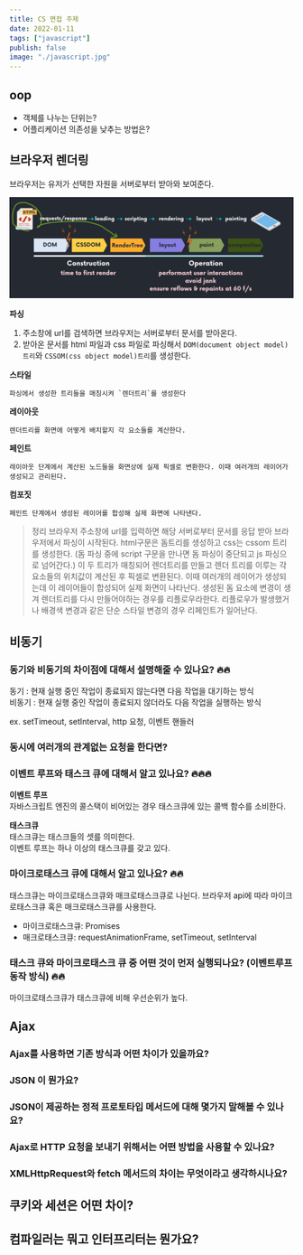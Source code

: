 ```yaml
---
title: CS 면접 주제
date: 2022-01-11
tags: ["javascript"]
publish: false
image: "./javascript.jpg"
---
```


## oop

- 객체를 나누는 단위는?
- 어플리케이션 의존성을 낮추는 방법은?

## 브라우저 렌더링

브라우저는 유저가 선택한 자원을 서버로부터 받아와 보여준다.

![브라우저 렌더링](./browser_render.png)

**파싱**

1. 주소창에 url를 검색하면 브라우저는 서버로부터 문서를 받아온다.
2. 받아온 문서를 html 파일과 css 파일로 파싱해서 `DOM(document object model)트리`와 `CSSOM(css object model)트리`를 생성한다.

**스타일**

    파싱에서 생성한 트리들을 매칭시켜 `렌더트리`를 생성한다

**레이아웃**

    렌더트리를 화면에 어떻게 배치할지 각 요소들를 계산한다.

**페인트**

    레이아웃 단계에서 계산된 노드들을 화면상에 실제 픽셀로 변환한다. 이때 여러개의 레이어가 생성되고 관리된다.

**컴포짓**

    페인트 단계에서 생성된 레이어를 합성해 실제 화면에 나타낸다.

> 정리
> 브라우저 주소창에 url를 입력하면 해당 서버로부터 문서를 응답 받아 브라우저에서 파싱이 시작된다. html구문은 돔트리를 생성하고 css는 cssom 트리를 생성한다. (돔 파싱 중에 script 구문을 만나면 돔 파싱이 중단되고 js 파싱으로 넘어간다.) 이 두 트리가 매칭되어 렌더트리를 만들고 렌더 트리를 이루는 각 요소들의 위치값이 계산된 후 픽셀로 변환된다. 이때 여러개의 레이어가 생성되는데 이 레이어들이 합성되어 실제 화면이 나타난다.
> 생성된 돔 요소에 변경이 생겨 렌더트리를 다시 만들어야하는 경우를 리플로우라한다.
> 리플로우가 발생했거나 배경색 변경과 같은 단순 스타일 변경의 경우 리페인트가 일어난다.

## 비동기

### 동기와 비동기의 차이점에 대해서 설명해줄 수 있나요? 🔥🔥

동기 : 현재 실행 중인 작업이 종료되지 않는다면 다음 작업을 대기하는 방식  
비동기 : 현재 실행 중인 작업이 종료되지 않더라도 다음 작업을 실행하는 방식

ex. setTimeout, setInterval, http 요청, 이벤트 핸들러

### 동시에 여러개의 관계없는 요청을 한다면?

### 이벤트 루프와 태스크 큐에 대해서 알고 있나요? 🔥🔥🔥

**이벤트 루프**  
자바스크립트 엔진의 콜스택이 비어있는 경우 태스크큐에 있는 콜백 함수를 소비한다.

**태스크큐**  
태스크큐는 태스크들의 셋를 의미한다.  
이벤트 루프는 하나 이상의 태스크큐를 갖고 있다.

### 마이크로태스크 큐에 대해서 알고 있나요? 🔥🔥

태스크큐는 마이크로태스크큐와 매크로태스크큐로 나뉜다.
브라우저 api에 따라 마이크로태스크큐 혹은 매크로태스크큐를 사용한다.

- 마이크로태스크큐: Promises
- 매크로태스크큐: requestAnimationFrame, setTimeout, setInterval

### 태스크 큐와 마이크로태스크 큐 중 어떤 것이 먼저 실행되나요? (이벤트루프 동작 방식) 🔥🔥

마이크로태스크큐가 태스크큐에 비해 우선순위가 높다.

## Ajax

### Ajax를 사용하면 기존 방식과 어떤 차이가 있을까요?

### JSON 이 뭔가요?

### JSON이 제공하는 정적 프로토타입 메서드에 대해 몇가지 말해볼 수 있나요?

### Ajax로 HTTP 요청을 보내기 위해서는 어떤 방법을 사용할 수 있나요?

### XMLHttpRequest와 fetch 메서드의 차이는 무엇이라고 생각하시나요?

## 쿠키와 세션은 어떤 차이?

## 컴파일러는 뭐고 인터프리터는 뭔가요?
